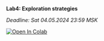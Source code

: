 **Lab4: Exploration strategies**

*Deadline: Sat 04.05.2024 23:59 MSK*


[![Open In Colab](https://colab.research.google.com/assets/colab-badge.svg)](https://colab.research.google.com/github/girafe-ai/ml-course/blob/24s_advanced/assignments/lab04_exploration/exploration_strategies.ipynb)
